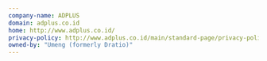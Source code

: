 ```yaml
---
company-name: ADPLUS
domain: adplus.co.id
home: http://www.adplus.co.id/
privacy-policy: http://www.adplus.co.id/main/standard-page/privacy-policy
owned-by: "Umeng (formerly Dratio)"
---
```




